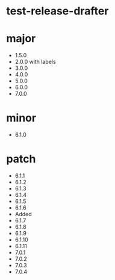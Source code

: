 # test-release-drafter

# major
- 1.5.0
- 2.0.0 with labels
- 3.0.0
- 4.0.0
- 5.0.0
- 6.0.0
- 7.0.0

# minor
- 6.1.0

# patch

- 6.1.1
- 6.1.2
- 6.1.3
- 6.1.4
- 6.1.5
- 6.1.6
- Added
- 6.1.7
- 6.1.8
- 6.1.9
- 6.1.10
- 6.1.11
- 7.0.1
- 7.0.2
- 7.0.3
- 7.0.4
